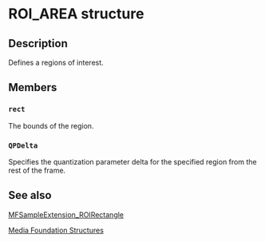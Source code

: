 # ROI_AREA structure

## Description

Defines a regions of interest.

## Members

### `rect`

The bounds of the region.

### `QPDelta`

Specifies the quantization parameter delta for the specified region from the rest of the frame.

## See also

[MFSampleExtension_ROIRectangle](https://learn.microsoft.com/windows/desktop/medfound/mfsampleextension-roirectangle)

[Media Foundation Structures](https://learn.microsoft.com/windows/desktop/medfound/media-foundation-structures)